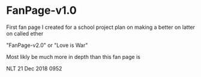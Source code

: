 # FanPage-v1.0

First fan page I created for a school project plan on making a better on latter on called ether

"FanPage-v2.0"
or
"Love is War"

Most likly be much more in depth than this fan page is

NLT 21 Dec 2018 0952

